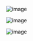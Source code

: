 ![image](https://github.com/BejadiRajeshReddy18/Rock-Paper-Scissor-JS/assets/64033035/9249e2ce-edf7-433e-affa-79f90a7284a5)

















![image](https://github.com/BejadiRajeshReddy18/Rock-Paper-Scissor-JS/assets/64033035/a746d570-64af-4e71-8707-c81bde149a0f) 


















![image](https://github.com/BejadiRajeshReddy18/Rock-Paper-Scissor-JS/assets/64033035/2ac3b5be-51f8-474d-8d57-7b8c0e800720)


